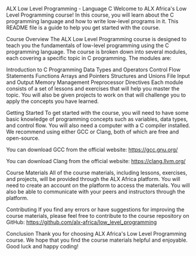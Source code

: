 ALX Low Level Programming - Language C
Welcome to ALX Africa's Low Level Programming course! In this course, you will learn about the C programming language and how to write low-level programs in it. This README file is a guide to help you get started with the course.

Course Overview
The ALX Low Level Programming course is designed to teach you the fundamentals of low-level programming using the C programming language. The course is broken down into several modules, each covering a specific topic in C programming. The modules are:

Introduction to C Programming
Data Types and Operators
Control Flow Statements
Functions
Arrays and Pointers
Structures and Unions
File Input and Output
Memory Management
Preprocessor Directives
Each module consists of a set of lessons and exercises that will help you master the topic. You will also be given projects to work on that will challenge you to apply the concepts you have learned.

Getting Started
To get started with the course, you will need to have some basic knowledge of programming concepts such as variables, data types, and control flow. You will also need a computer with a C compiler installed. We recommend using either GCC or Clang, both of which are free and open-source.

You can download GCC from the official website: https://gcc.gnu.org/

You can download Clang from the official website: https://clang.llvm.org/

Course Materials
All of the course materials, including lessons, exercises, and projects, will be provided through the ALX Africa platform. You will need to create an account on the platform to access the materials. You will also be able to communicate with your peers and instructors through the platform.

Contributing
If you find any errors or have suggestions for improving the course materials, please feel free to contribute to the course repository on GitHub: https://github.com/alx-africa/low_level_programming

Conclusion
Thank you for choosing ALX Africa's Low Level Programming course. We hope that you find the course materials helpful and enjoyable. Good luck and happy coding!
